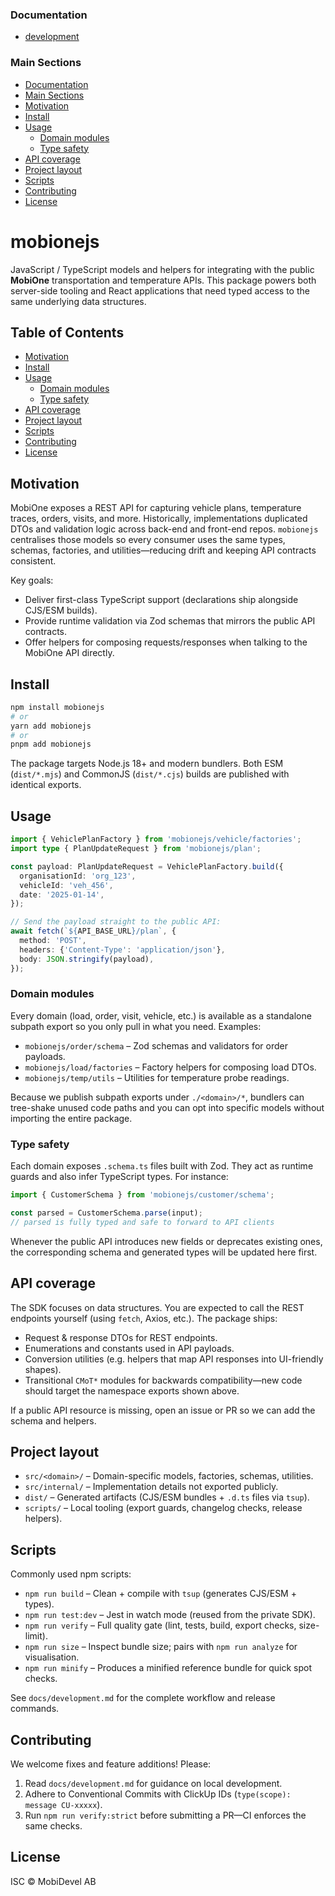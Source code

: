 <!-- TOC-START -->

### Documentation

- [development](/docs/development.md)

### Main Sections

  - [Documentation](#documentation)
  - [Main Sections](#main-sections)
- [Motivation](#motivation)
- [Install](#install)
- [Usage](#usage)
  - [Domain modules](#domain-modules)
  - [Type safety](#type-safety)
- [API coverage](#api-coverage)
- [Project layout](#project-layout)
- [Scripts](#scripts)
- [Contributing](#contributing)
- [License](#license)
<!-- TOC-END -->

# mobionejs

JavaScript / TypeScript models and helpers for integrating with the public **MobiOne** transportation and temperature APIs. This package powers both server-side tooling and React applications that need typed access to the same underlying data structures.

## Table of Contents
- [Motivation](#motivation)
- [Install](#install)
- [Usage](#usage)
  - [Domain modules](#domain-modules)
  - [Type safety](#type-safety)
- [API coverage](#api-coverage)
- [Project layout](#project-layout)
- [Scripts](#scripts)
- [Contributing](#contributing)
- [License](#license)

## Motivation

MobiOne exposes a REST API for capturing vehicle plans, temperature traces, orders, visits, and more. Historically, implementations duplicated DTOs and validation logic across back-end and front-end repos. `mobionejs` centralises those models so every consumer uses the same types, schemas, factories, and utilities—reducing drift and keeping API contracts consistent.

Key goals:
- Deliver first-class TypeScript support (declarations ship alongside CJS/ESM builds).
- Provide runtime validation via Zod schemas that mirrors the public API contracts.
- Offer helpers for composing requests/responses when talking to the MobiOne API directly.

## Install

```bash
npm install mobionejs
# or
yarn add mobionejs
# or
pnpm add mobionejs
```

The package targets Node.js 18+ and modern bundlers. Both ESM (`dist/*.mjs`) and CommonJS (`dist/*.cjs`) builds are published with identical exports.

## Usage

```ts
import { VehiclePlanFactory } from 'mobionejs/vehicle/factories';
import type { PlanUpdateRequest } from 'mobionejs/plan';

const payload: PlanUpdateRequest = VehiclePlanFactory.build({
  organisationId: 'org_123',
  vehicleId: 'veh_456',
  date: '2025-01-14',
});

// Send the payload straight to the public API:
await fetch(`${API_BASE_URL}/plan`, {
  method: 'POST',
  headers: {'Content-Type': 'application/json'},
  body: JSON.stringify(payload),
});
```

### Domain modules

Every domain (load, order, visit, vehicle, etc.) is available as a standalone subpath export so you only pull in what you need. Examples:

- `mobionejs/order/schema` – Zod schemas and validators for order payloads.
- `mobionejs/load/factories` – Factory helpers for composing load DTOs.
- `mobionejs/temp/utils` – Utilities for temperature probe readings.

Because we publish subpath exports under `./<domain>/*`, bundlers can tree-shake unused code paths and you can opt into specific models without importing the entire package.

### Type safety

Each domain exposes `.schema.ts` files built with Zod. They act as runtime guards and also infer TypeScript types. For instance:

```ts
import { CustomerSchema } from 'mobionejs/customer/schema';

const parsed = CustomerSchema.parse(input);
// parsed is fully typed and safe to forward to API clients
```

Whenever the public API introduces new fields or deprecates existing ones, the corresponding schema and generated types will be updated here first.

## API coverage

The SDK focuses on data structures. You are expected to call the REST endpoints yourself (using `fetch`, Axios, etc.). The package ships:

- Request & response DTOs for REST endpoints.
- Enumerations and constants used in API payloads.
- Conversion utilities (e.g. helpers that map API responses into UI-friendly shapes).
- Transitional `CMoT*` modules for backwards compatibility—new code should target the namespace exports shown above.

If a public API resource is missing, open an issue or PR so we can add the schema and helpers.

## Project layout

- `src/<domain>/` – Domain-specific models, factories, schemas, utilities.
- `src/internal/` – Implementation details not exported publicly.
- `dist/` – Generated artifacts (CJS/ESM bundles + `.d.ts` files via `tsup`).
- `scripts/` – Local tooling (export guards, changelog checks, release helpers).

## Scripts

Commonly used npm scripts:

- `npm run build` – Clean + compile with `tsup` (generates CJS/ESM + types).
- `npm run test:dev` – Jest in watch mode (reused from the private SDK).
- `npm run verify` – Full quality gate (lint, tests, build, export checks, size-limit).
- `npm run size` – Inspect bundle size; pairs with `npm run analyze` for visualisation.
- `npm run minify` – Produces a minified reference bundle for quick spot checks.

See `docs/development.md` for the complete workflow and release commands.

## Contributing

We welcome fixes and feature additions! Please:

1. Read `docs/development.md` for guidance on local development.
2. Adhere to Conventional Commits with ClickUp IDs (`type(scope): message CU-xxxxx`).
3. Run `npm run verify:strict` before submitting a PR—CI enforces the same checks.

## License

ISC © MobiDevel AB
